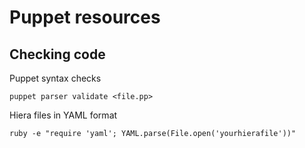# Puppet resources

## Checking code

Puppet syntax checks

    puppet parser validate <file.pp>


Hiera files in YAML format

    ruby -e "require 'yaml'; YAML.parse(File.open('yourhierafile'))"


